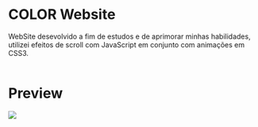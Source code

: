 # COLOR Website
WebSite desevolvido a fim de estudos e de aprimorar minhas habilidades, utilizei efeitos de scroll com JavaScript em conjunto com animações em CSS3.
<br><br>

# Preview
<div>
  <img src="https://user-images.githubusercontent.com/97764322/155600889-05cac083-9b12-4cf0-9fd6-74f9c0e2119d.png" />
</div>
